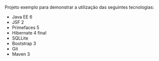Projeto exemplo para demonstrar a utilização das seguintes tecnologias:

* Java EE 6
* JSF 2
* Primefaces 5
* Hibernate 4 final
* SQLLite
* Bootstrap 3
* Git
* Maven 3
